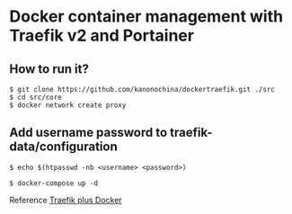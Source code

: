 # Docker container management with Traefik v2 and Portainer


## How to run it?

```
$ git clone https://github.com/kanonochina/dockertraefik.git ./src
$ cd src/core
$ docker network create proxy
```

## Add username password to traefik-data/configuration

```  
$ echo $(htpasswd -nb <username> <password>)

$ docker-compose up -d
```
Reference [Traefik plus Docker](https://rafrasenberg.com/posts/docker-container-management-with-traefik-v2-and-portainer/)